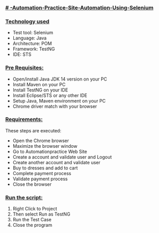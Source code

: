 ### **[# -Automation-Practice-Site-Automation-Using-Selenium](url)**

### **[Technology used](url)**
- Test tool: Selenium
- Language: Java
- Architecture: POM
- Framework: TestNG
- IDE: STS

### **[Pre Requisites:](url)**
- Open/install Java JDK 14 version on your PC
- Install Maven on your PC
- Install TestNG on your IDE
- Install Eclipse/STS or any other IDE
- Setup Java, Maven environment on your PC
- Chrome driver match with your browser

### **[Requirements:](url)**
These steps are executed:

- Open the Chrome browser
- Maximize the browser window
- Go to  Automationpractice Web Site
- Create a account and validate user and Logout
- Create another account and validate user 
- Buy to dresses and add to cart
- Complete payment process
- Validate payment process
- Close the browser

### **[Run the script:](url)**

1. Right Click to Project 
2. Then select Run as TestNG
3. Run the Test Case
4. Close the program
